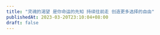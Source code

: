 ```yaml
---
title: "灵魂的渴望 是你命运的先知 持续往前走 创造更多选择的自由"
publishedAt: 2023-03-20T23:10:04+08:00
draft: false
---
```


